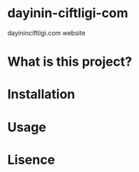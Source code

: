 # dayinin-ciftligi-com
dayininciftligi.com website

# What is this project?

# Installation

# Usage

# Lisence
